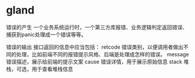 # gland

错误的产生
一个业务系统运行时，一个第三方库报错、业务逻辑判定返回错误、捕获到panic处理成一个错误等等。

错误的输出
接口返回的信息中应当包括：
retcode 错误类别，以便调用者做出不同的处理，比如前端不同的报错提示风格、后端是处理成怎样的错误。
message 错误描述，展示给前端的提示文案
cause 错误详情，用于展示原始信息
stack 堆栈，可选，用于查看堆栈信息
